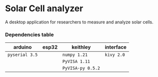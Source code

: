# Solar Cell analyzer

A desktop application for researchers to measure and analyze solar cells. 

### Dependencies table

| arduino        | esp32       | keithley          | interface   |
|----------------|-------------|-------------------|-------------|
| `pyserial 3.5` |             | `numpy 1.21`      | `kivy 2.0`  |
|                |             | `PyVISA 1.11`     |             |
|                |             | `PyVISA-py 0.5.2` |             |
